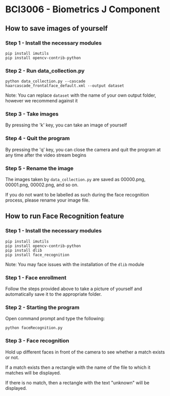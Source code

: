 # BCI3006 - Biometrics J Component

## How to save images of yourself
### Step 1 - Install the necessary modules
```
pip install imutils
pip install opencv-contrib-python
```

### Step 2 - Run data_collection.py
```
python data_collection.py --cascade haarcascade_frontalface_default.xml --output dataset
```

Note: You can replace `dataset` with the name of your own output folder, however we recommend against it

### Step 3 - Take images
By pressing the 'k' key, you can take an image of yourself

### Step 4 - Quit the program
By pressing the 'q' key, you can close the camera and quit the program at any time after the video stream begins

### Step 5 - Rename the image
The images taken by `data_collection.py` are saved as 00000.png, 00001.png, 00002.png, and so on.

If you do not want to be labelled as such during the face recognition process, please rename your image file.

## How to run Face Recognition feature
### Step 1 - Install the necessary modules
```
pip install imutils
pip install opencv-contrib-python
pip install dlib
pip install face_recognition
```

Note: You may face issues with the installation of the `dlib` module

### Step 1 - Face enrollment
Follow the steps provided above to take a picture of yourself and automatically save it to the appropriate folder.

### Step 2 - Starting the program
Open command prompt and type the following:  
```
python faceRecognition.py
```

### Step 3 - Face recognition
Hold up different faces in front of the camera to see whether a match exists or not.

If a match exists then a rectangle with the name of the file to which it matches will be displayed.

If there is no match, then a rectangle with the text "unknown" will be displayed.